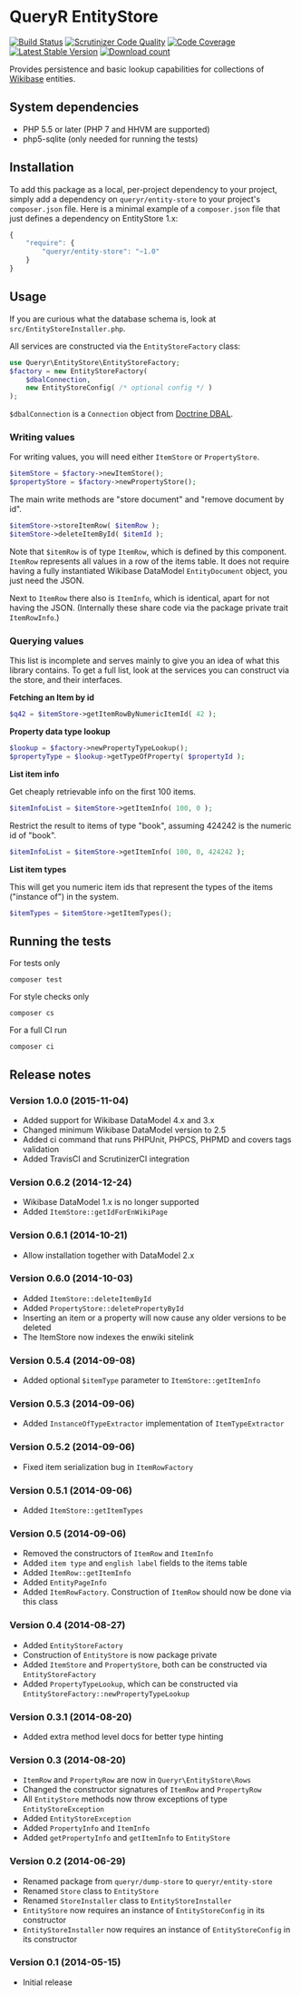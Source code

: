 # QueryR EntityStore

[![Build Status](https://secure.travis-ci.org/JeroenDeDauw/EntityStore.png?branch=master)](http://travis-ci.org/JeroenDeDauw/EntityStore)
[![Scrutinizer Code Quality](https://scrutinizer-ci.com/g/JeroenDeDauw/EntityStore/badges/quality-score.png?b=master)](https://scrutinizer-ci.com/g/JeroenDeDauw/EntityStore/?branch=master)
[![Code Coverage](https://scrutinizer-ci.com/g/JeroenDeDauw/EntityStore/badges/coverage.png?b=master)](https://scrutinizer-ci.com/g/JeroenDeDauw/EntityStore/?branch=master)
[![Latest Stable Version](https://poser.pugx.org/queryr/entity-store/version.png)](https://packagist.org/packages/queryr/entity-store)
[![Download count](https://poser.pugx.org/queryr/entity-store/d/total.png)](https://packagist.org/packages/queryr/entity-store)

Provides persistence and basic lookup capabilities for collections of
[Wikibase](http://wikiba.se) entities.

## System dependencies

* PHP 5.5 or later (PHP 7 and HHVM are supported)
* php5-sqlite (only needed for running the tests)

## Installation

To add this package as a local, per-project dependency to your project, simply add a
dependency on `queryr/entity-store` to your project's `composer.json` file.
Here is a minimal example of a `composer.json` file that just defines a dependency on
EntityStore 1.x:

```js
{
    "require": {
        "queryr/entity-store": "~1.0"
    }
}
```

## Usage

If you are curious what the database schema is, look at `src/EntityStoreInstaller.php`.

All services are constructed via the `EntityStoreFactory` class:

```php
use Queryr\EntityStore\EntityStoreFactory;
$factory = new EntityStoreFactory(
	$dbalConnection,
	new EntityStoreConfig( /* optional config */ )
);
```

`$dbalConnection` is a `Connection` object from [Doctrine DBAL](https://github.com/doctrine/dbal).

### Writing values

For writing values, you will need either `ItemStore` or `PropertyStore`.

```php
$itemStore = $factory->newItemStore();
$propertyStore = $factory->newPropertyStore();
```

The main write methods are "store document" and "remove document by id".

```php
$itemStore->storeItemRow( $itemRow );
$itemStore->deleteItemById( $itemId );
```

Note that `$itemRow` is of type `ItemRow`, which is defined by this component. `ItemRow` represents
all values in a row of the items table. It does not require having a fully instantiated Wikibase
DataModel `EntityDocument` object, you just need the JSON.

Next to `ItemRow` there also is `ItemInfo`, which is identical, apart for not having the JSON.
(Internally these share code via the package private trait `ItemRowInfo`.)

### Querying values

This list is incomplete and serves mainly to give you an idea of what this library contains.
To get a full list, look at the services you can construct via the store, and their interfaces.

**Fetching an Item by id**

```php
$q42 = $itemStore->getItemRowByNumericItemId( 42 );
```

**Property data type lookup**

```php
$lookup = $factory->newPropertyTypeLookup();
$propertyType = $lookup->getTypeOfProperty( $propertyId );
```

**List item info**

Get cheaply retrievable info on the first 100 items.

```php
$itemInfoList = $itemStore->getItemInfo( 100, 0 );
```

Restrict the result to items of type "book", assuming 424242 is the numeric id of "book".

```php
$itemInfoList = $itemStore->getItemInfo( 100, 0, 424242 );
```

**List item types**

This will get you numeric item ids that represent the types of the items ("instance of") in the system.

```php
$itemTypes = $itemStore->getItemTypes();
```

## Running the tests

For tests only

    composer test

For style checks only

	composer cs

For a full CI run

	composer ci

## Release notes

### Version 1.0.0 (2015-11-04)

* Added support for Wikibase DataModel 4.x and 3.x
* Changed minimum Wikibase DataModel version to 2.5
* Added ci command that runs PHPUnit, PHPCS, PHPMD and covers tags validation
* Added TravisCI and ScrutinizerCI integration

### Version 0.6.2 (2014-12-24)

* Wikibase DataModel 1.x is no longer supported
* Added `ItemStore::getIdForEnWikiPage`

### Version 0.6.1 (2014-10-21)

* Allow installation together with DataModel 2.x

### Version 0.6.0 (2014-10-03)

* Added `ItemStore::deleteItemById`
* Added `PropertyStore::deletePropertyById`
* Inserting an item or a property will now cause any older versions to be deleted
* The ItemStore now indexes the enwiki sitelink

### Version 0.5.4 (2014-09-08)

* Added optional `$itemType` parameter to `ItemStore::getItemInfo`

### Version 0.5.3 (2014-09-06)

* Added `InstanceOfTypeExtractor` implementation of `ItemTypeExtractor`

### Version 0.5.2 (2014-09-06)

* Fixed item serialization bug in `ItemRowFactory`

### Version 0.5.1 (2014-09-06)

* Added `ItemStore::getItemTypes`

### Version 0.5 (2014-09-06)

* Removed the constructors of `ItemRow` and `ItemInfo`
* Added `item type` and `english label` fields to the items table
* Added `ItemRow::getItemInfo`
* Added `EntityPageInfo`
* Added `ItemRowFactory`. Construction of `ItemRow` should now be done via this class

### Version 0.4 (2014-08-27)

* Added `EntityStoreFactory`
* Construction of `EntityStore` is now package private
* Added `ItemStore` and `PropertyStore`, both can be constructed via `EntityStoreFactory`
* Added `PropertyTypeLookup`, which can be constructed via `EntityStoreFactory::newPropertyTypeLookup`

### Version 0.3.1 (2014-08-20)

* Added extra method level docs for better type hinting

### Version 0.3 (2014-08-20)

* `ItemRow` and `PropertyRow` are now in `Queryr\EntityStore\Rows`
* Changed the constructor signatures of `ItemRow` and `PropertyRow`
* All `EntityStore` methods now throw exceptions of type `EntityStoreException`
* Added `EntityStoreException`
* Added `PropertyInfo` and `ItemInfo`
* Added `getPropertyInfo` and `getItemInfo` to `EntityStore`

### Version 0.2 (2014-06-29)

* Renamed package from `queryr/dump-store` to `queryr/entity-store`
* Renamed `Store` class to `EntityStore`
* Renamed `StoreInstaller` class to `EntityStoreInstaller`
* `EntityStore` now requires an instance of `EntityStoreConfig` in its constructor
* `EntityStoreInstaller` now requires an instance of `EntityStoreConfig` in its constructor

### Version 0.1 (2014-05-15)

* Initial release
